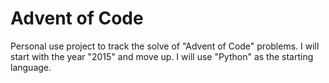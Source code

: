 # Advent of Code
Personal use project to track the solve of "Advent of Code" problems.
I will start with the year "2015" and move up. I will use "Python" as the starting language.